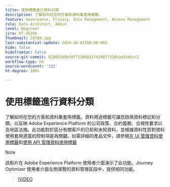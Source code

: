 ```yaml
---
title: 使用標籤進行資料分類
description: 了解如何在您的方案和資料集套用標籤。
feature: Governance, Privacy, Data Management, Access Management
role: Data Architect, Admin
level: Beginner
jira: KT-16266
thumbnail: 29709.jpg
last-substantial-update: 2024-10-01T00:00:00Z
hide: false
hidefromtoc: false
source-git-commit: 810601d8bfdf71386831f439877316b3a91d5cc2
workflow-type: ht
source-wordcount: '132'
ht-degree: 100%

---
```


# 使用標籤進行資料分類

了解如何在您的方案和資料集套用標籤。資料用途標籤可讓您啟用資料標記和分類，以反映 Adobe Experience Platform 的公司政策、合約義務、合規性要求以及地區法規。此功能對於區分有關客戶的已知和未知資料，並根據資料性質對資料使用套用適當的控制項是為關鍵。如需詳細的產品文件，請參閱[在 UI 管理資料使用標籤](https://experienceleague.adobe.com/docs/experience-platform/data-governance/labels/user-guide.html?lang=zh-Hant)和[使用 API 管理資料使用標籤](https://experienceleague.adobe.com/docs/experience-platform/data-governance/labels/dataset-api.html?lang=zh-Hant)

>[!NOTE]
>
>該影片在 Adobe Experience Platform 使用者介面演示了此功能。Journey Optimizer 使用者介面左側導覽的資料管理區段中，提供相同功能。

>[!VIDEO](https://video.tv.adobe.com/v/3422788?learn=on&captions=chi_hant)
